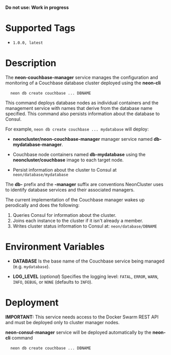 **Do not use: Work in progress**

# Supported Tags

* `1.0.0, latest`

# Description

The **neon-couchbase-manager** service manages the configuration and monitoring of a Couchbase database cluster deployed using the **neon-cli** 

&nbsp;&nbsp;&nbsp;&nbsp;`neon db create couchbase ... DBNAME`

This command deploys database nodes as individual containers and the management service with names that derive from the database name specified.  This command also persists information about the database to Consul.

For example, `neon db create couchbase ... mydatabase` will deploy:

* **neoncluster/neon-couchbase-manager** manager service named **db-mydatabase-manager**.

* Couchbase node containers named **db-mydatabase** using the **neoncluster/couchbase** image to each target node.

* Persist information about the cluster to Consul at `neon/database/mydatabase`

The **db-** prefix and the **-manager** suffix are conventions NeonCluster uses to identify database services and their associated managers.

The current implementation of the Couchbase manager wakes up perodically and does the following:

1. Queries Consul for information about the cluster.
2. Joins each instance to the cluster if it isn't already a member.
3. Writes cluster status information to Consul at: `neon/database/DBNAME`

# Environment Variables

* **DATABASE** Is the base name of the Couchbase service being managed (e.g. `mydatabase`).

* **LOG_LEVEL** (*optional*) Specifies the logging level: `FATAL`, `ERROR`, `WARN`, `INFO`, `DEBUG`, or `NONE` (defaults to `INFO`).

# Deployment

**IMPORTANT:** This service needs access to the Docker Swarm REST API and must be deployed only to cluster manager nodes.

**neon-consul-manager** service will be deployed automatically by the **neon-cli** command

&nbsp;&nbsp;&nbsp;&nbsp;`neon db create couchbase ... DBNAME`

